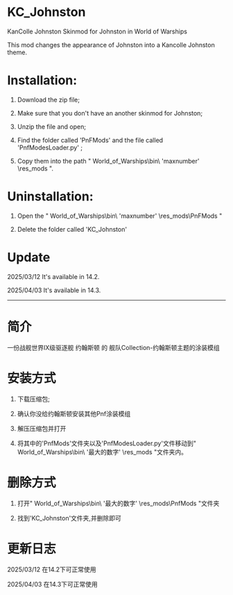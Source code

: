 # KC_Johnston
KanColle Johnston Skinmod for Johnston in World of Warships

This mod changes the appearance of Johnston into a Kancolle Johnston theme.

# Installation: 

1. Download the zip file; 

2. Make sure that you don't have an another skinmod for Johnston; 

3. Unzip the file and open;  

4. Find the folder called 'PnFMods' and the file called 'PnfModesLoader.py' ; 

5. Copy them into the path " World_of_Warships\bin\ 'maxnumber' \res_mods ". 

# Uninstallation: 

1. Open the " World_of_Warships\bin\ 'maxnumber' \res_mods\PnFMods " 

2. Delete the folder called 'KC_Johnston' 

# Update
2025/03/12 It's available in 14.2.

2025/04/03 It's available in 14.3.

---

# 简介

一份战舰世界IX级驱逐舰 约翰斯顿 的 舰队Collection-约翰斯顿主题的涂装模组

# 安装方式
1. 下载压缩包;
  
2.  确认你没给约翰斯顿安装其他Pnf涂装模组
  
3. 解压压缩包并打开
  
4. 将其中的'PnfMods'文件夹以及'PnfModesLoader.py'文件移动到" World_of_Warships\bin\ '最大的数字' \res_mods "文件夹内。

# 删除方式
1. 打开" World_of_Warships\bin\ '最大的数字' \res_mods\PnfMods "文件夹

2. 找到'KC_Johnston'文件夹,并删除即可


# 更新日志
2025/03/12 在14.2下可正常使用

2025/04/03 在14.3下可正常使用

